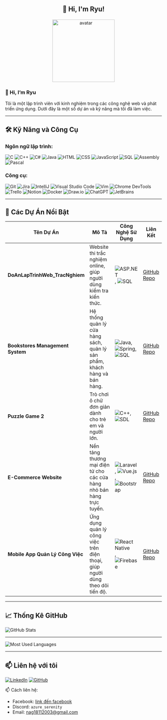 ## <p align="center">👋 Hi, I'm Ryu!</p>

<p align="center">
  <img src="https://avatars.githubusercontent.com/u/95611243?v=4" alt="avatar" width="200" height="200"/>
</p>

### 👋 Hi, I’m Ryu
Tôi là một lập trình viên với kinh nghiệm trong các công nghệ web và phát triển ứng dụng. Dưới đây là một số dự án và kỹ năng mà tôi đã làm việc.

---

## 🛠 Kỹ Năng và Công Cụ

### **Ngôn ngữ lập trình**:
![C](https://img.shields.io/badge/-C-A8B9CC?logo=c&logoColor=white&style=flat) 
![C++](https://img.shields.io/badge/-C++-00599C?logo=c%2B%2B&logoColor=white&style=flat)
![C#](https://img.shields.io/badge/-C%23-239120?logo=csharp&logoColor=white&style=flat)
![Java](https://img.shields.io/badge/-Java-007396?logo=java&logoColor=white&style=flat) 
![HTML](https://img.shields.io/badge/-HTML-E34F26?logo=html5&logoColor=white&style=flat)
![CSS](https://img.shields.io/badge/-CSS-1572B6?logo=css3&logoColor=white&style=flat) 
![JavaScript](https://img.shields.io/badge/-JavaScript-F7DF1E?logo=javascript&logoColor=black&style=flat)
![SQL](https://img.shields.io/badge/-SQL-4479A1?logo=postgresql&logoColor=white&style=flat)
![Assembly](https://img.shields.io/badge/-Assembly-6E4C3A?logo=assembly&logoColor=white&style=flat)
![Pascal](https://img.shields.io/badge/-Pascal-3B0E8C?logo=pascal&logoColor=white&style=flat)

### **Công cụ**:
![Git](https://img.shields.io/badge/-Git-F05032?logo=git&logoColor=white&style=flat)
![Jira](https://img.shields.io/badge/-Jira-0052CC?logo=jira&logoColor=white&style=flat)
![IntelliJ](https://img.shields.io/badge/-IntelliJ-000000?logo=intellijidea&logoColor=white&style=flat)
![Visual Studio Code](https://img.shields.io/badge/-VS%20Code-007ACC?logo=visualstudio&logoColor=white&style=flat)
![Vim](https://img.shields.io/badge/-Vim-019733?logo=vim&logoColor=white&style=flat)
![Chrome DevTools](https://img.shields.io/badge/-Chrome%20DevTools-4285F4?logo=googlechrome&logoColor=white&style=flat)
![Trello](https://img.shields.io/badge/-Trello-0079BF?logo=trello&logoColor=white&style=flat)
![Notion](https://img.shields.io/badge/-Notion-000000?logo=notion&logoColor=white&style=flat)
![Docker](https://img.shields.io/badge/-Docker-2496ED?logo=docker&logoColor=white&style=flat)
![Draw.io](https://img.shields.io/badge/-Draw.io-0E76A8?logo=diagrams.net&logoColor=white&style=flat)
![ChatGPT](https://img.shields.io/badge/-ChatGPT-00BFFF?logo=openai&logoColor=white&style=flat)
![JetBrains](https://img.shields.io/badge/-JetBrains-000000?logo=jetbrains&logoColor=white&style=flat)

---

## 🌟 Các Dự Án Nổi Bật

| **Tên Dự Án**                                 | **Mô Tả**                                                                 | **Công Nghệ Sử Dụng**                                                                                      | **Liên Kết**                                                         |
|-----------------------------------------------|---------------------------------------------------------------------------|-------------------------------------------------------------------------------------------------------------|----------------------------------------------------------------------|
| **DoAnLapTrinhWeb_TracNghiem**                | Website thi trắc nghiệm online, giúp người dùng kiểm tra kiến thức.       | ![ASP.NET](https://img.shields.io/badge/-ASP.NET-512BD4?logo=dotnet&logoColor=white&style=flat), ![SQL](https://img.shields.io/badge/-SQL-4479A1?logo=postgresql&logoColor=white&style=flat)  | [GitHub Repo](https://github.com/RyuWasMe/DoAnLapTrinhWeb_TracNghiem) |
| **Bookstores Management System**              | Hệ thống quản lý cửa hàng sách, quản lý sản phẩm, khách hàng và bán hàng. | ![Java](https://img.shields.io/badge/-Java-007396?logo=java&logoColor=white&style=flat), ![Spring](https://img.shields.io/badge/-Spring-6DB33F?logo=spring&logoColor=white&style=flat), ![SQL](https://img.shields.io/badge/-SQL-4479A1?logo=postgresql&logoColor=white&style=flat)  | [GitHub Repo](https://github.com/RyuWasMe/bookstores)                 |
| **Puzzle Game 2**                            | Trò chơi ô chữ đơn giản dành cho trẻ em và người lớn.                     | ![C++](https://img.shields.io/badge/-C++-00599C?logo=c%2B%2B&logoColor=white&style=flat), ![SDL](https://img.shields.io/badge/-SDL-072B31?logo=SimpleDirectMediaLayer&logoColor=white&style=flat) | [GitHub Repo](https://github.com/RyuWasMe/PuzzleGame2)                |
| **E-Commerce Website**                        | Nền tảng thương mại điện tử cho các cửa hàng nhỏ bán hàng trực tuyến.     | ![Laravel](https://img.shields.io/badge/-Laravel-FF2D20?logo=laravel&logoColor=white&style=flat), ![Vue.js](https://img.shields.io/badge/-Vue.js-4FC08D?logo=vue.js&logoColor=white&style=flat), ![Bootstrap](https://img.shields.io/badge/-Bootstrap-563D7C?logo=bootstrap&logoColor=white&style=flat)  | [GitHub Repo](https://github.com/RyuWasMe/ecommerce)                  |
| **Mobile App Quản Lý Công Việc**              | Ứng dụng quản lý công việc trên điện thoại, giúp người dùng theo dõi tiến độ. | ![React Native](https://img.shields.io/badge/-React%20Native-61DAFB?logo=react&logoColor=white&style=flat), ![Firebase](https://img.shields.io/badge/-Firebase-FFCA28?logo=firebase&logoColor=black&style=flat) | [GitHub Repo](https://github.com/RyuWasMe/task-manager-app)           |

---

## 📈 Thống Kê GitHub

![GitHub Stats](https://github-readme-stats.vercel.app/api?username=RyuWasMe&show_icons=true&theme=radical)

---

![Most Used Languages](https://github-readme-stats.vercel.app/api/top-langs/?username=RyuWasMe&theme=radical)

---

## 📫 Liên hệ với tôi
[![LinkedIn](https://img.shields.io/badge/-LinkedIn-0077B5?logo=linkedin&logoColor=white&style=flat)](https://www.linkedin.com/in/thien-long-ab212a227/)
[![GitHub](https://img.shields.io/badge/-GitHub-181717?logo=github&logoColor=white&style=flat)](https://github.com/RyuWasMe)

📫 Cách liên hệ: 
- Facebook: [link đến facebook](https://www.facebook.com/profile.php?id=100030853921507) 
- Discord: `azure_serenity`
- Email: [nag18112003@gmail.com](mailto:nag18112003@gmail.com)
